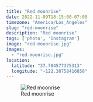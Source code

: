 ```yaml
---
title: "Red moonrise"
date: 2022-11-09T18:15:00-07:00
timezone: "America/Los_Angeles"
slug: "red-moonrise"
description: "Red moonrise"
tags: ['photo', 'Instagram']
image: "red-moonrise.jpg"
images:
  - "red-moonrise.jpg"
location:
  latitude: "37.784577375313"
  longitude: "-122.38758416858"
---
```

<figure>
  <img src="/media/red-moonrise/red-moonrise.jpg" alt="Red moonrise">
  <figcaption>Red moonrise</figcaption>
</figure>
